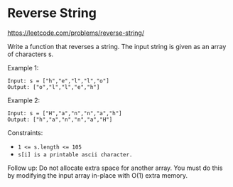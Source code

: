 
# Reverse String

https://leetcode.com/problems/reverse-string/

Write a function that reverses a string. The input string is given as an array of characters s.

 

Example 1:

```
Input: s = ["h","e","l","l","o"]
Output: ["o","l","l","e","h"]
```

Example 2:

```
Input: s = ["H","a","n","n","a","h"]
Output: ["h","a","n","n","a","H"]
```

 

Constraints:

* `1 <= s.length <= 105`
* `s[i] is a printable ascii character.`

 

Follow up: Do not allocate extra space for another array. You must do this by modifying the input array in-place with O(1) extra memory.
